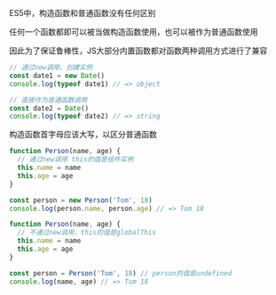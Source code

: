 ES5中，构造函数和普通函数没有任何区别

任何一个函数都即可以被当做构造函数使用，也可以被作为普通函数使用

因此为了保证鲁棒性，JS大部分内置函数都对函数两种调用方式进行了兼容

```js
// 通过new调用，创建实例
const date1 = new Date()
console.log(typeof date1) // => object

// 直接作为普通函数调用
const date2 = Date()
console.log(typeof date2) // => string
```



构造函数首字母应该大写，以区分普通函数

```js
function Person(name, age) {
  // 通过new调用 this的值是组件实例
  this.name = name
  this.age = age
}

const person = new Person('Tom', 18)
console.log(person.name, person.age) // => Tom 18
```

```js
function Person(name, age) {
  // 不通过new调用，this的值是globalThis
  this.name = name
  this.age = age
}

const person = Person('Tom', 18) // person的值是undefined
console.log(name, age) // => Tom 18
```

